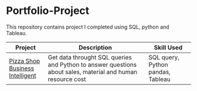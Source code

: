 # Portfolio-Project

This repository contains project I completed using SQL, python and Tableau.

| Project      | Description | Skill Used |
| ----------- | ----------- | ----------- |
| [Pizza Shop <br>Business Intelligent](https://github.com/popo169/Portfolio-Project/blob/main/Pizza%20Project.ipynb)      | Get data throught SQL queries and Python to answer questions about sales, material and human resource cost | SQL query, Python pandas, Tableau |
